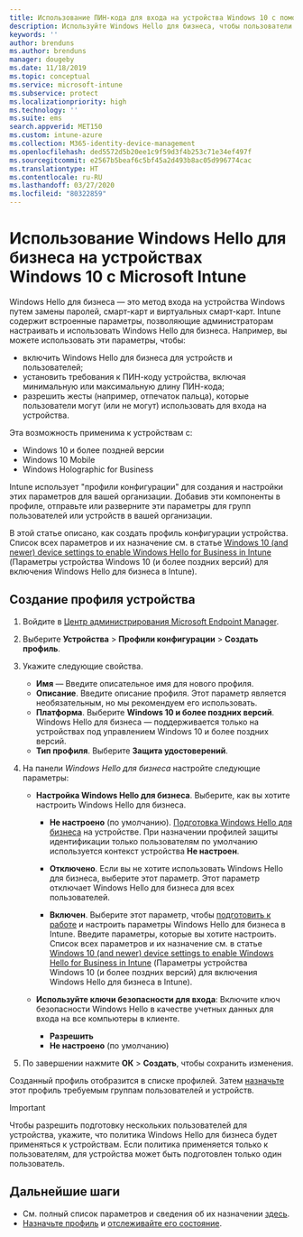 ```yaml
---
title: Использование ПИН-кода для входа на устройства Windows 10 с помощью Microsoft Intune в Azure | Документация Майкрософт
description: Используйте Windows Hello для бизнеса, чтобы пользователи могли входить на устройства с помощью ПИН-кода, отпечатка пальца и т. д. С помощью этих параметров создайте профиль конфигурации защиты личных данных на устройствах Intune для Windows 10 и назначьте профиль группам пользователей и группам устройств.
keywords: ''
author: brenduns
ms.author: brenduns
manager: dougeby
ms.date: 11/18/2019
ms.topic: conceptual
ms.service: microsoft-intune
ms.subservice: protect
ms.localizationpriority: high
ms.technology: ''
ms.suite: ems
search.appverid: MET150
ms.custom: intune-azure
ms.collection: M365-identity-device-management
ms.openlocfilehash: ded5572d5b20ee1c9f59d3f4b253c71e34ef497f
ms.sourcegitcommit: e2567b5beaf6c5bf45a2d493b8ac05d996774cac
ms.translationtype: HT
ms.contentlocale: ru-RU
ms.lasthandoff: 03/27/2020
ms.locfileid: "80322859"
---
```

# <a name="use-windows-hello-for-business-on-windows-10-devices-with-microsoft-intune"></a>Использование Windows Hello для бизнеса на устройствах Windows 10 с Microsoft Intune

Windows Hello для бизнеса — это метод входа на устройства Windows путем замены паролей, смарт-карт и виртуальных смарт-карт. Intune содержит встроенные параметры, позволяющие администраторам настраивать и использовать Windows Hello для бизнеса. Например, вы можете использовать эти параметры, чтобы:

- включить Windows Hello для бизнеса для устройств и пользователей;
- установить требования к ПИН-коду устройства, включая минимальную или максимальную длину ПИН-кода;
- разрешить жесты (например, отпечаток пальца), которые пользователи могут (или не могут) использовать для входа на устройства.

Эта возможность применима к устройствам с:

- Windows 10 и более поздней версии
- Windows 10 Mobile
- Windows Holographic for Business

Intune использует "профили конфигурации" для создания и настройки этих параметров для вашей организации. Добавив эти компоненты в профиле, отправьте или разверните эти параметры для групп пользователей или устройств в вашей организации.

В этой статье описано, как создать профиль конфигурации устройства. Список всех параметров и их назначение см. в статье [Windows 10 (and newer) device settings to enable Windows Hello for Business in Intune](identity-protection-windows-settings.md) (Параметры устройства Windows 10 (и более поздних версий) для включения Windows Hello для бизнеса в Intune).

## <a name="create-the-device-profile"></a>Создание профиля устройства

1. Войдите в [Центр администрирования Microsoft Endpoint Manager](https://go.microsoft.com/fwlink/?linkid=2109431).

2. Выберите **Устройства** > **Профили конфигурации** > **Создать профиль**.

3. Укажите следующие свойства.

   - **Имя** — Введите описательное имя для нового профиля.
   - **Описание**. Введите описание профиля. Этот параметр является необязательным, но мы рекомендуем его использовать.
   - **Платформа**. Выберите **Windows 10 и более поздних версий**. Windows Hello для бизнеса — поддерживается только на устройствах под управлением Windows 10 и более поздних версий.
   - **Тип профиля**. Выберите **Защита удостоверений**.

4. На панели *Windows Hello для бизнеса* настройте следующие параметры:

   - **Настройка Windows Hello для бизнеса**. Выберите, как вы хотите настроить Windows Hello для бизнеса.

     - **Не настроено** (по умолчанию). [Подготовка Windows Hello для бизнеса](https://docs.microsoft.com/windows/security/identity-protection/hello-for-business/hello-how-it-works-provisioning) на устройстве. При назначении профилей защиты идентификации только пользователям по умолчанию используется контекст устройства **Не настроен**.

     - **Отключено**. Если вы не хотите использовать Windows Hello для бизнеса, выберите этот параметр. Этот параметр отключает Windows Hello для бизнеса для всех пользователей.

     - **Включен**. Выберите этот параметр, чтобы [подготовить к работе](https://docs.microsoft.com/windows/security/identity-protection/hello-for-business/hello-how-it-works-provisioning) и настроить параметры Windows Hello для бизнеса в Intune. Введите параметры, которые вы хотите настроить. Список всех параметров и их назначение см. в статье [Windows 10 (and newer) device settings to enable Windows Hello for Business in Intune](identity-protection-windows-settings.md) (Параметры устройства Windows 10 (и более поздних версий) для включения Windows Hello для бизнеса в Intune).

   - **Используйте ключи безопасности для входа**: Включите ключ безопасности Windows Hello в качестве учетных данных для входа на все компьютеры в клиенте.

     - **Разрешить**
     - **Не настроено** (по умолчанию)

5. По завершении нажмите **ОК** > **Создать**, чтобы сохранить изменения.

Созданный профиль отобразится в списке профилей. Затем [назначьте](../configuration/device-profile-assign.md) этот профиль требуемым группам пользователей и устройств.

> [!IMPORTANT]
> Чтобы разрешить подготовку нескольких пользователей для устройства, укажите, что политика Windows Hello для бизнеса будет применяться к устройствам. Если политика применяется только к пользователям, для устройства может быть подготовлен только один пользователь.

<!--  Removing image as part of design review; retaining source until we known the disposition.

## Example of device restriction settings

In this high-level example, you'll create a device restriction policy that blocks the use of the built-in camera app on Android devices.

![How to disable the camera on Android devices](./media/identity-protection-configure/disable-android-camera.png)

-->

## <a name="next-steps"></a>Дальнейшие шаги

- См. полный список параметров и сведения об их назначении [здесь](identity-protection-windows-settings.md).
- [Назначьте профиль](../configuration/device-profile-assign.md) и [отслеживайте его состояние](../configuration/device-profile-monitor.md).
